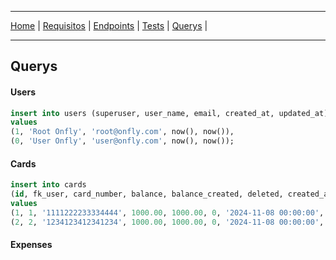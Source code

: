 ___
[Home](../README.md) |
[Requisitos](./Onfly-Teste-Tecnico.md) |
[Endpoints](./Endpoints.md) |
[Tests](./ListTests.md) |
[Querys](./Querys.md) |
___

## Querys

#### Users
```sql
insert into users (superuser, user_name, email, created_at, updated_at)
values
(1, 'Root Onfly', 'root@onfly.com', now(), now()),
(0, 'User Onfly', 'user@onfly.com', now(), now());
```

#### Cards
```sql
insert into cards
(id, fk_user, card_number, balance, balance_created, deleted, created_at, updated_at)
values
(1, 1, '1111222233334444', 1000.00, 1000.00, 0, '2024-11-08 00:00:00', '2024-11-11 04:40:08'),
(2, 2, '1234123412341234', 1000.00, 1000.00, 0, '2024-11-08 00:00:00', '2024-11-11 04:40:08');
```

#### Expenses
```sql
```
